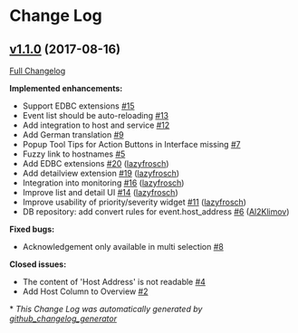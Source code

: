 # Change Log

## [v1.1.0](https://github.com/Icinga/icingaweb2-module-eventdb/tree/v1.1.0) (2017-08-16)
[Full Changelog](https://github.com/Icinga/icingaweb2-module-eventdb/compare/v1.0.0...v1.1.0)

**Implemented enhancements:**

- Support EDBC extensions [\#15](https://github.com/Icinga/icingaweb2-module-eventdb/issues/15)
- Event list should be auto-reloading [\#13](https://github.com/Icinga/icingaweb2-module-eventdb/issues/13)
- Add integration to host and service [\#12](https://github.com/Icinga/icingaweb2-module-eventdb/issues/12)
- Add German translation [\#9](https://github.com/Icinga/icingaweb2-module-eventdb/issues/9)
- Popup Tool Tips for Action Buttons in Interface missing  [\#7](https://github.com/Icinga/icingaweb2-module-eventdb/issues/7)
- Fuzzy link to hostnames [\#5](https://github.com/Icinga/icingaweb2-module-eventdb/issues/5)
- Add EDBC extensions [\#20](https://github.com/Icinga/icingaweb2-module-eventdb/pull/20) ([lazyfrosch](https://github.com/lazyfrosch))
- Add detailview extension [\#19](https://github.com/Icinga/icingaweb2-module-eventdb/pull/19) ([lazyfrosch](https://github.com/lazyfrosch))
- Integration into monitoring [\#16](https://github.com/Icinga/icingaweb2-module-eventdb/pull/16) ([lazyfrosch](https://github.com/lazyfrosch))
- Improve list and detail UI [\#14](https://github.com/Icinga/icingaweb2-module-eventdb/pull/14) ([lazyfrosch](https://github.com/lazyfrosch))
- Improve usability of priority/severity widget [\#11](https://github.com/Icinga/icingaweb2-module-eventdb/pull/11) ([lazyfrosch](https://github.com/lazyfrosch))
- DB repository: add convert rules for event.host\_address [\#6](https://github.com/Icinga/icingaweb2-module-eventdb/pull/6) ([Al2Klimov](https://github.com/Al2Klimov))

**Fixed bugs:**

- Acknowledgement only available in multi selection [\#8](https://github.com/Icinga/icingaweb2-module-eventdb/issues/8)

**Closed issues:**

- The content of 'Host Address' is not readable [\#4](https://github.com/Icinga/icingaweb2-module-eventdb/issues/4)
- Add Host Column to Overview [\#2](https://github.com/Icinga/icingaweb2-module-eventdb/issues/2)



\* *This Change Log was automatically generated by [github_changelog_generator](https://github.com/skywinder/Github-Changelog-Generator)*